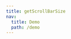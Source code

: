 ```yaml
---
title: getScrollBarSize
nav:
  title: Demo
  path: /demo
---
```


<code src="../examples/getScrollBarSize.tsx"></code>
